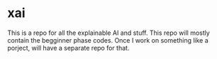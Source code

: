 # xai
This is a repo for all the explainable AI and stuff. This repo will mostly contain the begginner phase codes. Once I work on something like a porject, will have a separate repo for that.
